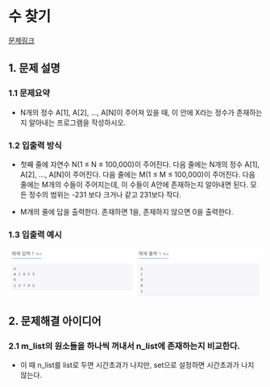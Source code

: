 # 수 찾기
[문제링크](https://www.acmicpc.net/problem/1920)

## 1. 문제 설명

### 1.1 문제요약
- N개의 정수 A[1], A[2], …, A[N]이 주어져 있을 때, 이 안에 X라는 정수가 존재하는지 알아내는 프로그램을 작성하시오.

### 1.2 입출력 방식 
- 첫째 줄에 자연수 N(1 ≤ N ≤ 100,000)이 주어진다. 다음 줄에는 N개의 정수 A[1], A[2], …, A[N]이 주어진다. 다음 줄에는 M(1 ≤ M ≤ 100,000)이 주어진다. 다음 줄에는 M개의 수들이 주어지는데, 이 수들이 A안에 존재하는지 알아내면 된다. 모든 정수의 범위는 -231 보다 크거나 같고 231보다 작다.

- M개의 줄에 답을 출력한다. 존재하면 1을, 존재하지 않으면 0을 출력한다.

### 1.3 입출력 예시
<img src='입출력예시.jpg'>

## 2. 문제해결 아이디어

### 2.1 m_list의 원소들을 하나씩 꺼내서 n_list에 존재하는지 비교한다.
- 이 때 n_list를 list로 두면 시간초과가 나지만, set으로 설정하면 시간초과가 나지 않는다.